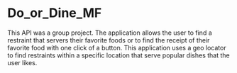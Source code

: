 # Do_or_Dine_MF
This API was a group project. The application allows the user to find a restraint that servers their favorite foods or to find the receipt of their favorite food with one click of a button. This application uses a geo locator to find restraints within a specific location that serve popular dishes that the user likes.

